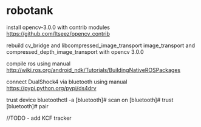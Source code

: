 # robotank
install opencv-3.0.0 with contrib modules
https://github.com/Itseez/opencv_contrib

rebuild cv_bridge and libcompressed_image_transport image_transport and compressed_depth_image_transport with opencv 3.0.0

compile ros using manual
http://wiki.ros.org/android_ndk/Tutorials/BuildingNativeROSPackages

connect DualShock4 via bluetooth using manual
https://pypi.python.org/pypi/ds4drv

trust device
bluetoothctl -a
[bluetooth]# scan on
[bluetooth]# trust <MAC>
[bluetooth]# pair <MAC>


//TODO - add KCF tracker